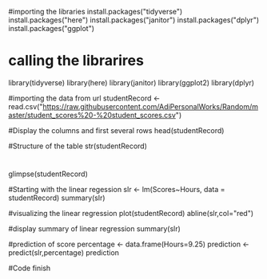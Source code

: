 #importing the libraries
install.packages("tidyverse")
install.packages("here")
install.packages("janitor")
install.packages("dplyr")
install.packages("ggplot")

# calling the librarires
library(tidyverse)
library(here)
library(janitor)
library(ggplot2)
library(dplyr)

#importing the data from url
studentRecord <- read.csv("https://raw.githubusercontent.com/AdiPersonalWorks/Random/master/student_scores%20-%20student_scores.csv")

#Display the columns and first several rows
head(studentRecord)

#Structure of the table
str(studentRecord)

#
glimpse(studentRecord)

#Starting with the linear regession 
slr <- lm(Scores~Hours, data = studentRecord) 
summary(slr)

#visualizing the linear regression
plot(studentRecord)
abline(slr,col="red")

#display summary of linear regression
summary(slr)

#prediction of score
percentage <- data.frame(Hours=9.25)
prediction <- predict(slr,percentage)
prediction

#Code finish
